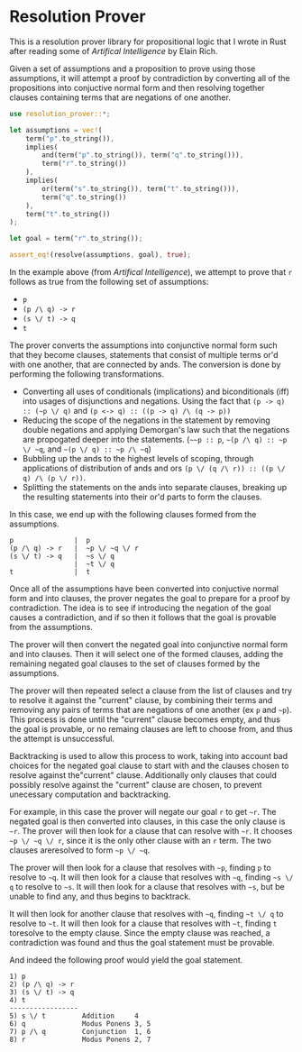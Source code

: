 # Resolution Prover
This is a resolution prover library for propositional logic that I wrote in Rust after reading some of *Artifical Intelligence* by Elain Rich.

Given a set of assumptions and a proposition to prove using those assumptions, it will attempt a proof by contradiction by converting all of the propositions into conjuctive normal form and then resolving together clauses containing terms that are negations of one another.

```rust
use resolution_prover::*;

let assumptions = vec!(
    term("p".to_string()),
    implies(
        and(term("p".to_string()), term("q".to_string())),
        term("r".to_string())
    ),
    implies(
        or(term("s".to_string()), term("t".to_string())),
        term("q".to_string())
    ),
    term("t".to_string())
);

let goal = term("r".to_string());

assert_eq!(resolve(assumptions, goal), true);
```

In the example above (from *Artifical Intelligence*), we attempt to prove that `r` follows as true from the following set of assumptions:

* `p`
* `(p /\ q) -> r`
* `(s \/ t) -> q`
* `t`

The prover converts the assumptions into conjunctive normal form such that they become clauses, statements that consist of multiple terms or'd with one another, that are connected by ands. The conversion is done by performing the following transformations.

* Converting all uses of conditionals (implications) and biconditionals (iff) into usages of disjunctions and negations. Using the fact that `(p -> q) :: (~p \/ q)` and `(p <-> q) :: ((p -> q) /\ (q -> p))`
* Reducing the scope of the negations in the statement by removing double negations and applying Demorgan's law such that the negations are propogated deeper into the statements. (`~~p :: p`, `~(p /\ q) :: ~p \/ ~q`, and `~(p \/ q) :: ~p /\ ~q`)
* Bubbling up the ands to the highest levels of scoping, through applications of distribution of ands and ors `(p \/ (q /\ r)) :: ((p \/ q) /\ (p \/ r))`.
* Splitting the statements on the ands into separate clauses, breaking up the resulting statements into their or'd parts to form the clauses.

In this case, we end up with the following clauses formed from the assumptions.

```
p               |  p
(p /\ q) -> r   |  ~p \/ ~q \/ r
(s \/ t) -> q   |  ~s \/ q
                |  ~t \/ q
t               |  t
```

Once all of the assumptions have been converted into conjuctive normal form and into clauses, the prover negates the goal to prepare for a proof by contradiction. The idea is to see if introducing the negation of the goal causes a contradiction, and if so then it follows that the goal is provable from the assumptions.

The prover will then convert the negated goal into conjunctive normal form and into clauses. Then it will select one of the formed clauses, adding the remaining negated goal clauses to the set of clauses formed by the assumptions.

The prover will then repeated select a clause from the list of clauses and try to resolve it against the "current" clause, by combining their terms and removing any pairs of terms that are negations of one another (ex `p` and `~p`). This process is done until the "current" clause becomes empty, and thus the goal is provable, or no remaing clauses are left to choose from, and thus the attempt is unsuccessful.

Backtracking is used to allow this process to work, taking into account bad choices for the negated goal clause to start with and the clauses chosen to resolve against the"current" clause. Additionally only clauses that could possibly resolve against the "current" clause are chosen, to prevent unecessary computation and backtracking.

For example, in this case the prover will negate our goal `r` to get `~r`. The negated goal is then converted into clauses, in this case the only clause is `~r`. The prover will then look for a clause that can resolve with `~r`. It chooses `~p \/ ~q \/ r`, since it is the only other clause with an `r` term. The two clauses areresolved to form `~p \/ ~q`.

The prover will then look for a clause that resolves with `~p`, finding `p` to resolve to `~q`. It will then look for a clause that resolves with `~q`, finding `~s \/ q` to resolve to `~s`. It will then look for a clause that resolves with `~s`, but be unable to find any, and thus begins to backtrack.

It will then look for another clause that resolves with `~q`, finding `~t \/ q` to resolve to `~t`. It will then look for a clause that resolves with `~t`, finding `t` toresolve to the empty clause. Since the empty clause was reached, a contradiction was found and thus the goal statement must be provable.

And indeed the following proof would yield the goal statement.

```
1) p
2) (p /\ q) -> r
3) (s \/ t) -> q
4) t
-----------------
5) s \/ t         Addition     4
6) q              Modus Ponens 3, 5
7) p /\ q         Conjunction  1, 6
8) r              Modus Ponens 2, 7
```
